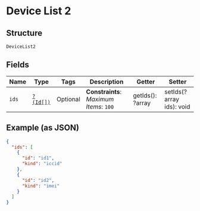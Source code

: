 
# Device List 2

## Structure

`DeviceList2`

## Fields

| Name | Type | Tags | Description | Getter | Setter |
|  --- | --- | --- | --- | --- | --- |
| `ids` | [`?(Id[])`](../../doc/models/id.md) | Optional | **Constraints**: *Maximum Items*: `100` | getIds(): ?array | setIds(?array ids): void |

## Example (as JSON)

```json
{
  "ids": [
    {
      "id": "id1",
      "kind": "iccid"
    },
    {
      "id": "id2",
      "kind": "imei"
    }
  ]
}
```

